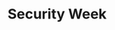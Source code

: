 ---
title: Security Week
description: Cybersecurity News, Insights and Analysis.
url: https://www.securityweek.com/
image:
    # url: '/assets/images/cafe.png'
    # alt: 'Cafe'
tags: ['news']
pubDate: 2023-11-09
draft: false
---